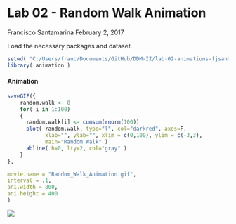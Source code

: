 Lab 02 - Random Walk Animation
================
Francisco Santamarina
February 2, 2017

Load the necessary packages and dataset.

``` r
setwd( "C:/Users/franc/Documents/GitHub/DDM-II/lab-02-animations-fjsantam/Animations"  )
library( animation )
```

#### Animation

``` r
saveGIF({
    random.walk <- 0
    for( i in 1:100)
    {
      random.walk[i] <- cumsum(rnorm(100))
      plot( random.walk, type="l", col="darkred", axes=F, 
            xlab="", ylab="", xlim = c(0,100), ylim = c(-3,3), 
            main="Random Walk" )
      abline( h=0, lty=2, col="gray" )
    }
},

movie.name = "Random_Walk_Animation.gif",
interval = .1,
ani.width = 800,
ani.height = 400
)
```

![](C:/Users/franc/Documents/Graduate%20School/PAI%20690%20Independent%20Study_DDM%20II/Labs/gifs/Random_Walk_Animation.gif)
